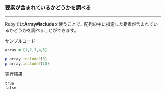 ### 要素が含まれているかどうかを調べる

---

Rubyでは**Array#include**を使うことで、配列の中に指定した要素が含まれているかどうかを調べることができます。

サンプルコード
```ruby
array = [1,2,3,4,5]

p array.include?(3)
p array.include?(10)
```

実行結果
```
true
false
```
